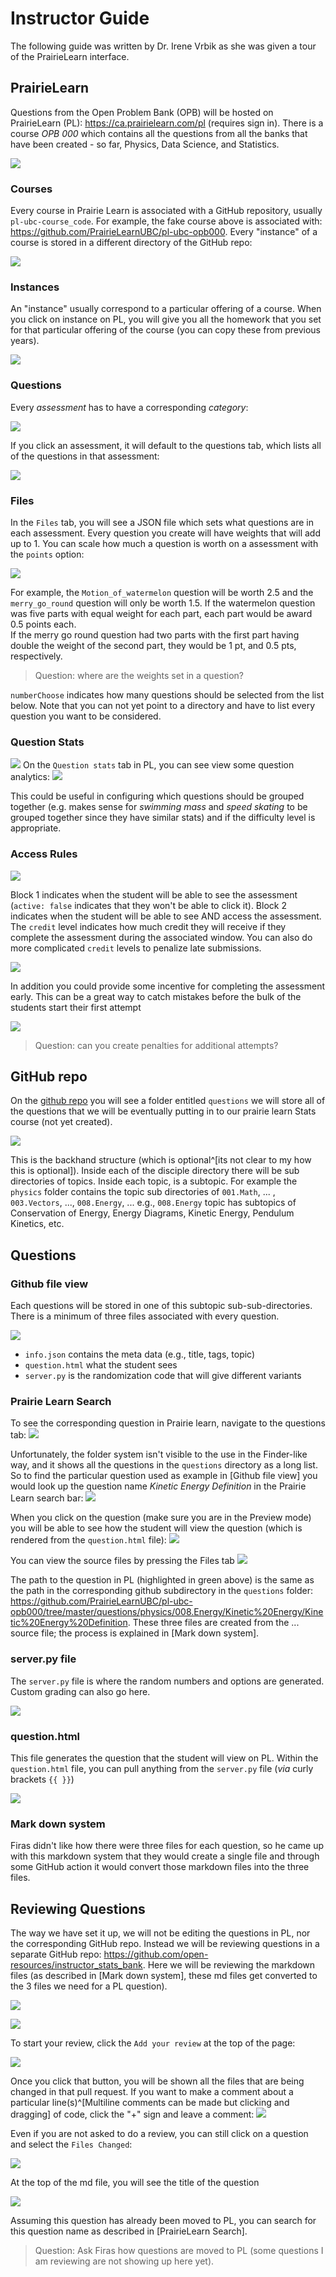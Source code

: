 # Instructor Guide

The following guide was written by Dr. Irene Vrbik as she was given a tour of the PrairieLearn interface.

## PrairieLearn

Questions from the Open Problem Bank (OPB) will be hosted on PrairieLearn (PL): https://ca.prairielearn.com/pl (requires sign in).
There is a course _OPB 000_ which contains all the questions from all the banks that have been created - so far, Physics, Data Science, and Statistics.

![](instructors_images/irene_intro/prairie-learn-course-list.png)

### Courses

Every course in Prairie Learn is associated with a GitHub repository, usually `pl-ubc-course_code`.
For example, the fake course above is associated with: https://github.com/PrairieLearnUBC/pl-ubc-opb000.
Every "instance" of a course is stored in a different directory of the GitHub repo:

![](instructors_images/irene_intro/courseinstances.png)

### Instances

An "instance" usually correspond to a particular offering of a course.
When you click on instance on PL, you will give you all the homework that you set for that particular offering of the course (you can copy these from previous years).

![](instructors_images/irene_intro/pl-course-instance.png)

### Questions

Every _assessment_ has to have a corresponding _category_:

![](instructors_images/irene_intro/category-assessment.png)

If you click an assessment, it will default to the questions tab, which lists all of the questions in that assessment:

![](instructors_images/irene_intro/assessment-questions.png)

### Files

In the `Files` tab, you will see a JSON file which sets what questions are in each assessment.
Every question you create will have weights that will add up to 1.
You can scale how much a question is worth on a assessment with the `points` option:

![](instructors_images/irene_intro/json.png)

For example, the `Motion_of_watermelon` question will be worth 2.5 and  the `merry_go_round` question will only be worth 1.5.
If the watermelon question was five parts with equal weight for each part, each part would be award 0.5 points each.  
If the merry go round question had two parts with the first part having double the weight of the second part, they would be 1 pt, and 0.5 pts, respectively. 

> Question: where are the weights set in a question?

`numberChoose` indicates how many questions should be selected from the list below.
Note that you can not yet point to a directory and have to list every question you want to be considered.

### Question Stats

![](instructors_images/irene_intro/question-stats.png)
On the `Question stats` tab in PL, you can see view some question analytics:
![](instructors_images/irene_intro/analytics.png)

This could be useful in configuring which questions should be grouped together (e.g. makes sense for _swimming mass_ and _speed skating_ to be grouped together since they have similar stats) and if the difficulty level is appropriate.

### Access Rules

![](instructors_images/irene_intro/PLaccess.png)

Block 1 indicates when the student will be able to see the assessment (`active: false` indicates that they won't be able to click it).
Block 2 indicates when the student will be able to see AND access the assessment.
The `credit` level indicates how much credit they will receive if they complete the assessment during the associated window.
You can also do more complicated `credit` levels to penalize late submissions.

![](instructors_images/irene_intro/late-penalty.png)

In addition you could provide some incentive for completing the assessment early.
This can be a great way to catch mistakes before the bulk of the students start their first attempt

![](instructors_images/irene_intro/early-reward.png)

> Question: can you create penalties for additional attempts?

## GitHub repo

On the [github repo](https://github.com/PrairieLearnUBC/pl-ubc-opb000) you will see a folder entitled `questions` we will store all of the questions that we will be eventually putting in to our prairie learn Stats course (not yet created).

![](instructors_images/irene_intro/github-questions.png)

This is the backhand structure (which is optional^[its not clear to my how this is optional]). Inside each of the disciple directory there will be sub directories of topics.  Inside each topic, is a subtopic.  For example the `physics` folder contains the topic sub directories of `001.Math`, ... , `003.Vectors`, ..., `008.Energy`, ... e.g., `008.Energy` topic has subtopics of Conservation of Energy, Energy Diagrams, Kinetic Energy, Pendulum Kinetics, etc.

## Questions 

### Github file view

Each questions will be stored in one of this subtopic sub-sub-directories.
There is a minimum of three files associated with every question. 

![](instructors_images/irene_intro/question-folder.png)

- `info.json` contains the meta data (e.g., title, tags, topic)
- `question.html` what the student sees
- `server.py` is the randomization code that will give different variants

### Prairie Learn Search

To see the corresponding question in Prairie learn, navigate to the questions tab:
![](instructors_images/irene_intro/prairie-questions.png)

Unfortunately, the folder system isn't visible to the use in the Finder-like way, and it shows all the questions in the `questions` directory as a long list.
So to find the particular question used as example in [Github file view] you would look up the question name _Kinetic Energy Definition_ in the Prairie Learn search bar:
![](instructors_images/irene_intro/prairie-search.png)

When you click on the question (make sure you are in the Preview mode) you will be able to see how the student will view the question (which is rendered from the `question.html` file):
![](instructors_images/irene_intro/prairie-student-view.png)

You can view the source files by pressing the Files tab
![](instructors_images/irene_intro/prairie-file-path.png)

The path to the question in PL (highlighted in green above) is the same as the path in the corresponding github subdirectory in the `questions` folder: https://github.com/PrairieLearnUBC/pl-ubc-opb000/tree/master/questions/physics/008.Energy/Kinetic%20Energy/Kinetic%20Energy%20Definition.
These three files are created from the ... source file; the process is explained in [Mark down system].

### server.py file

The `server.py` file is where the random numbers and options are generated. Custom grading can also go here.

![](instructors_images/irene_intro/server-py.png)

### question.html

This file generates the question that the student will view on PL.
Within the `question.html` file, you can pull anything from the `server.py` file (_via_ curly brackets `{{ }}`)

![](instructors_images/irene_intro/question-html.png)

### Mark down system

Firas didn't like how there were three files for each question, so he came up with this markdown system that they would create a single file and through some GitHub action it would convert those markdown files into the three files.

## Reviewing Questions

The way we have set it up, we will not be editing the questions in PL, nor the corresponding GitHub repo.
Instead we will be reviewing questions in a separate GitHub repo: https://github.com/open-resources/instructor_stats_bank.
Here we will be reviewing the markdown files (as described in [Mark down system], these md files get converted to the 3 files we need for a PL question). 

![](instructors_images/irene_intro/github-pull-request.png)

![](instructors_images/irene_intro/awaiting-review.png)

To start your review, click the `Add your review` at the top of the page: 

![](instructors_images/irene_intro/add-your-review.png)

Once you click that button, you will be shown all the files that are being changed in that pull request.
If you want to make a comment about a particular line(s)^[Multiline comments can be made but clicking and dragging] of code, click the "+" sign and leave a comment:
![](instructors_images/irene_intro/comment.png)

Even if you are not asked to do a review, you can still click on a question  and select the `Files Changed`:

![](instructors_images/irene_intro/sample-question.png)

At the top of the md file, you will see the title of the question

![](instructors_images/irene_intro/question-title.png)

Assuming this question has already been moved to PL, you can search for this question name as described in [PrairieLearn Search].  

> Question: Ask Firas how questions are moved to PL (some questions I am reviewing are not showing up here yet).

